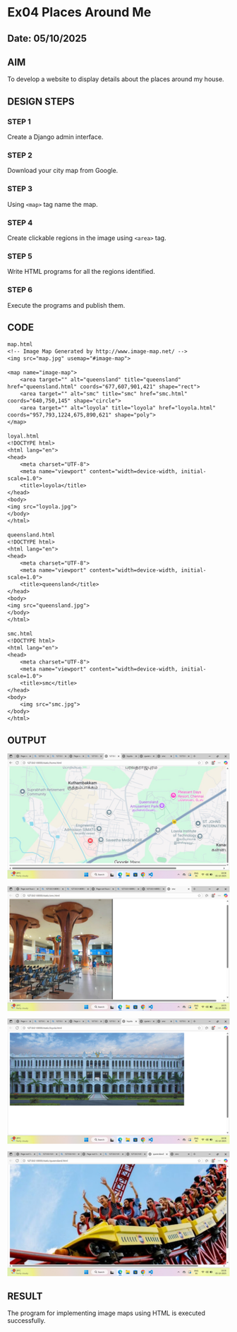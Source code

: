 # Ex04 Places Around Me
## Date: 05/10/2025

## AIM
To develop a website to display details about the places around my house.

## DESIGN STEPS

### STEP 1
Create a Django admin interface.

### STEP 2
Download your city map from Google.

### STEP 3
Using ```<map>``` tag name the map.

### STEP 4
Create clickable regions in the image using ```<area>``` tag.

### STEP 5
Write HTML programs for all the regions identified.

### STEP 6
Execute the programs and publish them.

## CODE
```
map.html
<!-- Image Map Generated by http://www.image-map.net/ -->
<img src="map.jpg" usemap="#image-map">

<map name="image-map">
    <area target="" alt="queensland" title="queensland" href="queensland.html" coords="677,607,901,421" shape="rect">
    <area target="" alt="smc" title="smc" href="smc.html" coords="640,750,145" shape="circle">
    <area target="" alt="loyola" title="loyola" href="loyola.html" coords="957,793,1224,675,890,621" shape="poly">
</map>

loyal.html
<!DOCTYPE html>
<html lang="en">
<head>
    <meta charset="UTF-8">
    <meta name="viewport" content="width=device-width, initial-scale=1.0">
    <title>loyola</title>
</head>
<body>
<img src="loyola.jpg">  
</body>
</html>

queensland.html
<!DOCTYPE html>
<html lang="en">
<head>
    <meta charset="UTF-8">
    <meta name="viewport" content="width=device-width, initial-scale=1.0">
    <title>queensland</title>
</head>
<body>
<img src="queensland.jpg">
</body>
</html>

smc.html
<!DOCTYPE html>
<html lang="en">
<head>
    <meta charset="UTF-8">
    <meta name="viewport" content="width=device-width, initial-scale=1.0">
    <title>smc</title>
</head>
<body>
    <img src="smc.jpg">
</body>
</html>
```


## OUTPUT
![alt text](<Screenshot 2025-10-05 183830.png>)

![alt text](<Screenshot 2025-10-05 183520.png>)

![alt text](<Screenshot 2025-10-05 183810.png>)
 
 ![alt text](<Screenshot 2025-10-05 183618.png>)
## RESULT
The program for implementing image maps using HTML is executed successfully.
